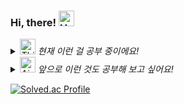 ### Hi, there! <img src="https://raw.githubusercontent.com/Tarikul-Islam-Anik/Animated-Fluent-Emojis/master/Emojis/Hand%20gestures/Hand%20with%20Fingers%20Splayed%20Light%20Skin%20Tone.png" alt="Hand with Fingers Splayed Light Skin Tone" width="25" height="25" />

<i>
<details>
<summary>
  <img src="https://raw.githubusercontent.com/Tarikul-Islam-Anik/Animated-Fluent-Emojis/master/Emojis/Smilies/Thinking%20Face.png" alt="Thinking Face" width="25" height="25" /> 현재 이런 걸 공부 중이에요!
</summary>
   <br>
  
![html](https://img.shields.io/badge/HTML5-E34F26?style=flat-square&logo=html5&logoColor=white) ![css](https://img.shields.io/badge/css-1572B6?style=flat-square&logo=css3&logoColor=white) ![js](https://img.shields.io/badge/JavaScript-F7DF1E?style=flat-square&logo=JavaScript&logoColor=white) ![nodeJS](https://img.shields.io/badge/node.js-339933?style=flat-square&logo=Node.js&logoColor=white) ![ts](https://img.shields.io/badge/TypeScript-007ACC?style=flat-square&logo=typescript&logoColor=white) ![react](https://img.shields.io/badge/React-20232A?style=flat-square&logo=react&logoColor=61DAFB) ![sass](https://img.shields.io/badge/Sass-CC6699?style=flat-square&logo=sass&logoColor=white) ![styled-component](https://img.shields.io/badge/styled--components-DB7093?style=flat-square&logo=styled-components&logoColor=white) ![styleX](https://img.shields.io/badge/styleX-000000?style=flat-square) ![jest](https://img.shields.io/badge/Jest-323330?style=flat-square&logo=Jest&logoColor=white) ![recoil](https://img.shields.io/badge/Recoil-61DAFB?style=flat-square&logo=recoil&logoColor=white) ![Zustand](https://img.shields.io/badge/Zustand-3558b8?style=flat-square) ![tanstackQuery](https://img.shields.io/badge/Tanstack--Query-dd5848?style=flat-square&logo=React-Query&logoColor=white)

</details>

<details>
<summary>
  <img src="https://raw.githubusercontent.com/Tarikul-Islam-Anik/Animated-Fluent-Emojis/master/Emojis/Travel%20and%20places/Airplane.png" alt="Airplane" width="25" height="25" /> 앞으로 이런 것도 공부해 보고 싶어요!
</summary>
   <br>

![vueJS](https://img.shields.io/badge/Vue.js-35495E?style=flat-square&logo=vue.js&logoColor=4FC08D) ![nextJS](https://img.shields.io/badge/next.js-000000?style=flat-square&logo=next.js&logoColor=white)  ![redux](https://img.shields.io/badge/Redux-593D88?style=flat-square&logo=redux&logoColor=white) 


</details>

</i>

[![Solved.ac Profile](http://mazassumnida.wtf/api/v2/generate_badge?boj=ccconac)](https://solved.ac/ccconac/)
